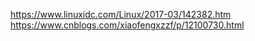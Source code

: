 https://www.linuxidc.com/Linux/2017-03/142382.htm
https://www.cnblogs.com/xiaofengxzzf/p/12100730.html